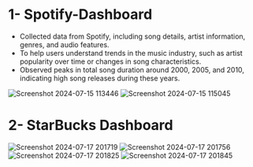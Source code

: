 # 1- Spotify-Dashboard

- Collected data from Spotify, including song details, artist information, genres, and audio features.
- To help users understand trends in the music industry, such as artist popularity over time or changes in song characteristics.
- Observed peaks in total song duration around 2000, 2005, and 2010, indicating high song releases during these years.
  
![Screenshot 2024-07-15 113446](https://github.com/user-attachments/assets/9314909e-a0fd-4c92-9dc5-822a0ccf35ed)
![Screenshot 2024-07-15 115045](https://github.com/user-attachments/assets/bf246989-a54e-4021-a33d-5b893ba55d71) 

# 2- StarBucks Dashboard
![Screenshot 2024-07-17 201719](https://github.com/user-attachments/assets/da362f05-916a-4fa7-8a5b-2af77e355a0d)
![Screenshot 2024-07-17 201756](https://github.com/user-attachments/assets/73bcac0c-b9fd-4980-8648-32b23fe0ea50)
![Screenshot 2024-07-17 201825](https://github.com/user-attachments/assets/d3a0d3a1-6103-47c1-9600-b3132339b7fd)
![Screenshot 2024-07-17 201845](https://github.com/user-attachments/assets/ea869e88-80e0-4f30-b5f0-ea8f95b15b05)
